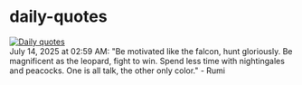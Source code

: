 # daily-quotes
[![Daily quotes](https://github.com/ceepu8/daily-quotes/actions/workflows/daily-quote.yml/badge.svg)](https://github.com/ceepu8/daily-quotes/actions/workflows/daily-quote.yml)<br/>
July 14, 2025 at 02:59 AM: "Be motivated like the falcon, hunt gloriously. Be magnificent as the leopard, fight to win. Spend less time with nightingales and peacocks. One is all talk, the other only color." - Rumi
